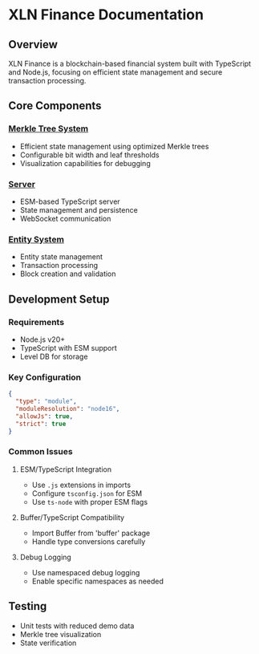 # XLN Finance Documentation

## Overview
XLN Finance is a blockchain-based financial system built with TypeScript and Node.js, focusing on efficient state management and secure transaction processing.

## Core Components

### [Merkle Tree System](./merkle/README.md)
- Efficient state management using optimized Merkle trees
- Configurable bit width and leaf thresholds
- Visualization capabilities for debugging

### [Server](./server/README.md)
- ESM-based TypeScript server
- State management and persistence
- WebSocket communication

### [Entity System](./entity/README.md)
- Entity state management
- Transaction processing
- Block creation and validation

## Development Setup

### Requirements
- Node.js v20+
- TypeScript with ESM support
- Level DB for storage

### Key Configuration
```json
{
  "type": "module",
  "moduleResolution": "node16",
  "allowJs": true,
  "strict": true
}
```

### Common Issues
1. ESM/TypeScript Integration
   - Use `.js` extensions in imports
   - Configure `tsconfig.json` for ESM
   - Use `ts-node` with proper ESM flags

2. Buffer/TypeScript Compatibility
   - Import Buffer from 'buffer' package
   - Handle type conversions carefully

3. Debug Logging
   - Use namespaced debug logging
   - Enable specific namespaces as needed

## Testing
- Unit tests with reduced demo data
- Merkle tree visualization
- State verification 